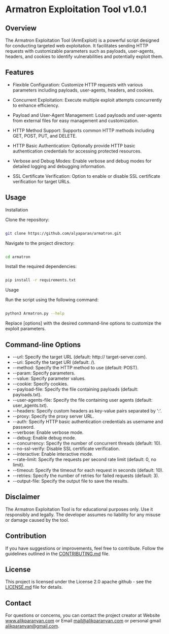 # Armatron Exploitation Tool v1.0.1

## Overview

The Armatron Exploitation Tool (ArmExploit) is a powerful script designed for conducting targeted web exploitation. It facilitates sending HTTP requests with customizable parameters such as payloads, user-agents, headers, and cookies to identify vulnerabilities and potentially exploit them.

## Features

- Flexible Configuration: Customize HTTP requests with various parameters including payloads, user-agents, headers, and cookies.

- Concurrent Exploitation: Execute multiple exploit attempts concurrently to enhance efficiency.
    
- Payload and User-Agent Management: Load payloads and user-agents from external files for easy management and customization.
    
- HTTP Method Support: Supports common HTTP methods including GET, POST, PUT, and DELETE.
    
- HTTP Basic Authentication: Optionally provide HTTP basic authentication credentials for accessing protected resources.
    
- Verbose and Debug Modes: Enable verbose and debug modes for detailed logging and debugging information.
    
- SSL Certificate Verification: Option to enable or disable SSL certificate verification for target URLs.

## Usage
Installation

Clone the repository:

```bash

git clone https://github.com/alyaparan/armatron.git
```

Navigate to the project directory:

```bash

cd armatron
```

Install the required dependencies:

```bash

pip install -r requirements.txt
```

Usage

Run the script using the following command:

```bash

python3 Armatron.py --help

```

Replace [options] with the desired command-line options to customize the exploit parameters.

## Command-line Options

- --url: Specify the target URL (default: http:// target-server.com).
- --uri: Specify the target URI (default: /).
- --method: Specify the HTTP method to use (default: POST).
- --param: Specify parameters.
- --value: Specify parameter values.
- --cookie: Specify cookies.
- --payload-file: Specify the file containing payloads (default: payloads.txt).
- --user-agents-file: Specify the file containing user agents (default: user_agents.txt).
- --headers: Specify custom headers as key-value pairs separated by ':'.
- --proxy: Specify the proxy server URL.
- --auth: Specify HTTP basic authentication credentials as username and password.
- --verbose: Enable verbose mode.
- --debug: Enable debug mode.
- --concurrency: Specify the number of concurrent threads (default: 10).
- --no-ssl-verify: Disable SSL certificate verification.
- --interactive: Enable interactive mode.
- --rate-limit: Specify the requests per second rate limit (default: 0, no limit).
- --timeout: Specify the timeout for each request in seconds (default: 10).
- --retries: Specify the number of retries for failed requests (default: 3).
- --output-file: Specify the output file to save the results.

## Disclaimer

The Armatron Exploitation Tool is for educational purposes only. Use it responsibly and legally. The developer assumes no liability for any misuse or damage caused by the tool.

## Contribution

If you have suggestions or improvements, feel free to contribute. Follow the guidelines outlined in the [CONTRIBUTING.md](CONTRIBUTING.md) file.

## License

This project is licensed under the License 2.0 apache github - see the [LICENSE.md](LICENSE.md) file for details.

## Contact

For questions or concerns, you can contact the project creator at Website www.alikparanyan.com or Email mail@alikparanyan.com or personal gmail alikparanyan@gmail.com.
